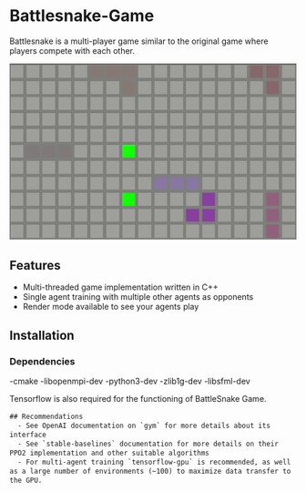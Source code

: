 # Battlesnake-Game

Battlesnake is a multi-player game similar to the original game where players compete with each other.

![Alt Text](https://github.com/SahibSodhi/Tackling-BattleSnake-Game/blob/main/render.gif)

## Features

  - Multi-threaded game implementation written in C++
  - Single agent training with multiple other agents as opponents
  - Render mode available to see your agents play

## Installation
### Dependencies
 -cmake
 -libopenmpi-dev
 -python3-dev
 -zlib1g-dev 
 -libsfml-dev

Tensorflow is also required for the functioning of BattleSnake Game.

```
## Recommendations
  - See OpenAI documentation on `gym` for more details about its interface
  - See `stable-baselines` documentation for more details on their PPO2 implementation and other suitable algorithms
  - For multi-agent training `tensorflow-gpu` is recommended, as well as a large number of environments (~100) to maximize data transfer to the GPU.


